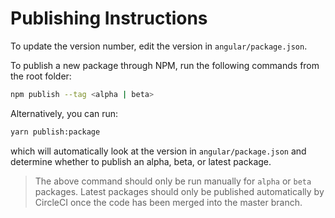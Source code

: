 # Publishing Instructions

To update the version number, edit the version in `angular/package.json`.

To publish a new package through NPM, run the following commands from the root folder:

```sh
npm publish --tag <alpha | beta>
```

Alternatively, you can run:

```sh
yarn publish:package
```

which will automatically look at the version in `angular/package.json` and determine whether to publish an alpha, beta, or latest package.

> The above command should only be run manually for `alpha` or `beta` packages. Latest packages should only be published automatically by CircleCI once the code has been merged into the master branch.
